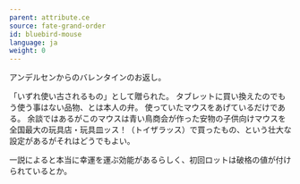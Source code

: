 ```yaml
---
parent: attribute.ce
source: fate-grand-order
id: bluebird-mouse
language: ja
weight: 0
---
```


アンデルセンからのバレンタインのお返し。

「いずれ使い古されるもの」として贈られた。
タブレットに買い換えたのでもう使う事はない品物、とは本人の弁。
使っていたマウスをあげているだけである。
余談ではあるがこのマウスは青い鳥商会が作った安物の子供向けマウスを全国最大の玩具店・玩具皿ッス！（トイザラッス）で買ったもの、という壮大な設定があるがそれはどうでもよい。

一説によると本当に幸運を運ぶ効能があるらしく、初回ロットは破格の値が付けられているとか。
